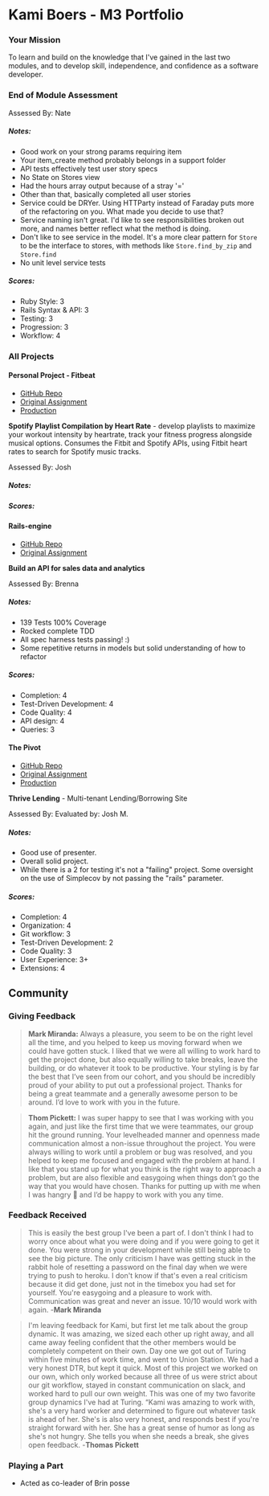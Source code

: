 # Kami Boers - M3 Portfolio

### Your Mission

To learn and build on the knowledge that I've gained in the last two modules, and to develop skill, independence, and confidence as a software developer.

### End of Module Assessment
Assessed By: Nate

##### Notes:
- Good work on your strong params requiring item
- Your item_create method probably belongs in a support folder
- API tests effectively test user story specs
- No State on Stores view
- Had the hours array output because of a stray '='
- Other than that, basically completed all user stories
- Service could be DRYer. Using HTTParty instead of Faraday puts more of the refactoring on you. What made you decide to use that?
- Service naming isn't great. I'd like to see responsibilities broken out more, and names better reflect what the method is doing.
- Don't like to see service in the model. It's a more clear pattern for `Store` to be the interface to stores, with methods like `Store.find_by_zip` and `Store.find`
- No unit level service tests

##### Scores:

* Ruby Style: 3
* Rails Syntax & API: 3
* Testing: 3
* Progression: 3
* Workflow: 4

### All Projects

#### Personal Project - Fitbeat

* [GitHub Repo](https://github.com/kamiboers/fitbeat)
* [Original Assignment](https://github.com/turingschool/lesson_plans/blob/master/ruby_03-professional_rails_applications/self_directed_project.md)
* [Production](https://fitbeatbot.herokuapp.com)

**Spotify Playlist Compilation by Heart Rate** - develop playlists to maximize your workout intensity by heartrate, track your fitness progress alongside musical options. Consumes the Fitbit and Spotify APIs, using Fitbit heart rates to search for Spotify music tracks.

Assessed By: Josh

##### Notes:
##### Scores:

#### Rails-engine

* [GitHub Repo](https://github.com/kamiboers/)
* [Original Assignment](https://github.com/turingschool/lesson_plans/blob/master/ruby_03-professional_rails_applications/rails_engine.md)

**Build an API for sales data and analytics**

Assessed By: Brenna

##### Notes:

- 139 Tests 100% Coverage
- Rocked complete TDD
- All spec harness tests passing! :)
- Some repetitive returns in models but solid understanding of how to refactor

##### Scores:

* Completion: 4
* Test-Driven Development: 4
* Code Quality: 4
* API design: 4
* Queries: 3

#### The Pivot

* [GitHub Repo](https://github.com/notmarkmiranda/pivot)
* [Original Assignment](https://github.com/turingschool/lesson_plans/blob/master/ruby_03-professional_rails_applications/the_pivot.md)
* [Production](http://thrive-lending.herokuapp.com)

**Thrive Lending** - Multi-tenant Lending/Borrowing Site

Assessed By: Evaluated by: Josh M.

##### Notes:
- Good use of presenter. 
- Overall solid project. 
- While there is a 2 for testing it's not a "failing" project. Some oversight on the use of Simplecov by not passing the "rails" parameter.

##### Scores:
* Completion: 4
* Organization: 4
* Git workflow: 3
* Test-Driven Development: 2
* Code Quality: 3
* User Experience: 3+
* Extensions: 4

## Community

### Giving Feedback

>**Mark Miranda:** Always a pleasure, you seem to be on the right level all the time, and you helped to keep us moving forward when we could have gotten stuck.  I liked that we were all willing to work hard to get the project done, but also equally willing to take breaks, leave the building, or do whatever it took to be productive. Your styling is by far the best that I’ve seen from our cohort, and you should be incredibly proud of your ability to put out a professional project.  Thanks for being a great teammate and a generally awesome person to be around. I’d love to work with you in the future.

>**Thom Pickett:** I was super happy to see that I was working with you again, and just like the first time that we were teammates, our group hit the ground running. Your levelheaded manner and openness made communication almost a non-issue throughout the project. You were always willing to work until a problem or bug was resolved, and you helped to keep me focused and engaged with the problem at hand.
> I like that you stand up for what you think is the right way to approach a problem, but are also flexible and easygoing when things don’t go the way that you would have chosen. Thanks for putting up with me when I was hangry :slightly_smiling_face: and I’d be happy to work with you any time.

### Feedback Received
>This is easily the best group I've been a part of. I don't think I had to worry once about what you were doing and if you were going to get it done. You were strong in your development while still being able to see the big picture. The only criticism I have was getting stuck in the rabbit hole of resetting a password on the final day when we were trying to push to heroku. I don't know if that's even a real criticism because it did get done, just not in the timebox you had set for yourself. You're easygoing and a pleasure to work with. Communication was great and never an issue. 10/10 would work with again. -**Mark Miranda**

>I'm leaving feedback for Kami, but first let me talk about the group dynamic. It was amazing, we sized each other up right away, and all came away feeling confident that the other members would be completely competent on their own. Day one we got out of Turing within five minutes of work time, and went to Union Station. We had a very honest DTR, but kept it quick. Most of this project we worked on our own, which only worked because all three of us were strict about our git workflow, stayed in constant communication on slack, and worked hard to pull our own weight. This was one of my two favorite group dynamics I've had at Turing.
“Kami was amazing to work with, she's a very hard worker and determined to figure out whatever task is ahead of her. She's is also very honest, and responds best if you're straight forward with her. She has a great sense of humor as long as she's not hungry. She tells you when she needs a break, she gives open feedback. -**Thomas Pickett**

### Playing a Part

* Acted as co-leader of Brin posse
